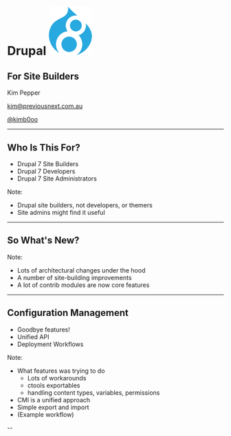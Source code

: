 # Drupal <img src="/images/d8-logo.png" alt="Drupal 8 logo" width="100" style="background:none; border:none; margin: 0; box-shadow: none">

## For Site Builders

Kim Pepper

<kim@previousnext.com.au>

[@kimb0oo](https://twitter.com/kimb0oo)

---

## Who Is This For?

- Drupal 7 Site Builders <!-- .element: class="fragment" data-fragment-index="1" -->
- Drupal 7 Developers <!-- .element: class="fragment" data-fragment-index="2" -->
- Drupal 7 Site Administrators <!-- .element: class="fragment" data-fragment-index="3" -->

Note:
- Drupal site builders, not developers, or themers
- Site admins might find it useful

---

## So What's New?

Note:
- Lots of architectural changes under the hood
- A number of site-building improvements
- A lot of contrib modules are now core features

---

## Configuration Management

- Goodbye features! <!-- .element: class="fragment" data-fragment-index="1" -->
- Unified API <!-- .element: class="fragment" data-fragment-index="2" -->
- Deployment Workflows <!-- .element: class="fragment" data-fragment-index="3" -->

Note:

- What features was trying to do
    - Lots of workarounds
    - ctools exportables
    - handling content types, variables, permissions
- CMI is a unified approach
- Simple export and import
- (Example workflow)

--

#
